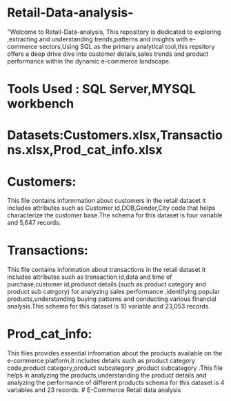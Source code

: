 # Retail-Data-analysis-
"Welcome to Retail-Data-analysis, This repository is dedicated to exploring ,extracting and understanding trends,patterns and insights with e-commerce sectors,Using SQL as the primary analytical tool,this repsitory offers a deep drive dive into customer details,sales trends and product performance within the dynamic e-commerce landscape.

# Tools Used : SQL Server,MYSQL workbench

# Datasets:Customers.xlsx,Transactions.xlsx,Prod_cat_info.xlsx

# Customers:
This file contains informmation about customers in the retail dataset it includes attributes such as Customer id,DOB,Gender,City code that helps characterize the customer base.The schema for this dataset is four variable and 5,647 records.

# Transactions:
This file contains information about transactions in the retail dataset it includes attributes such as transaction id,data and time of purchase,customer id,produsct details (such as product category and product sub catrgory) for analyzing sales performance ,identifying popular products,understanding buying patterns and conducting various financial analysis.This schema for this dataset is 10 variable and 23,053 records.

# Prod_cat_info:
This files provides essential infromation about the products available on the e-commerce platform,it includes details such as product category code,product category,product subcategory ,product subcategory .This file helps in analyzing the products,understanding the product details and analyzing the performance of different products schema for this dataset is 4 variables and 23 records.
                                                               # E-Commerce Retail data analysis
# 
